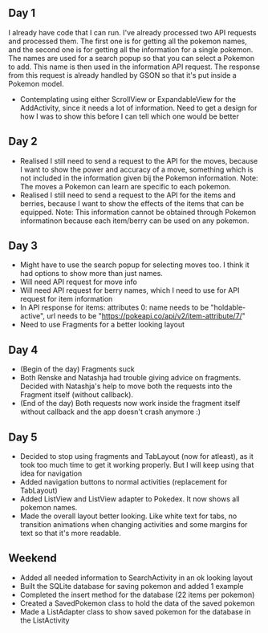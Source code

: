 ## Day 1
I already have code that I can run. I've already processed two API requests and processed them. The first one is for getting all the pokemon names, and the second one is for getting all the information for a single pokemon. The names are used for a search popup so that you can select a Pokemon to add. This name is then used in the information API request. The response from this request is already handled by GSON so that it's put inside a Pokemon model.
- Contemplating using either ScrollView or ExpandableView for the AddActivity, since it needs a lot of information. Need to get a design for how I was to show this before I can tell which one would be better

## Day 2
- Realised I still need to send a request to the API for the moves, because I want to show the power and accuracy of a move, something which is not included in the information given bij the Pokemon information. Note: The moves a Pokemon can learn are specific to each pokemon.
- Realised I still need to send a request to the API for the items and berries, because I want to show the effects of the items that can be equipped. Note: This information cannot be obtained through Pokemon informatinon because each item/berry can be used on any pokemon.

## Day 3
- Might have to use the search popup for selecting moves too. I think it had options to show more than just names.
- Will need API request for move info
- Will need API request for berry names, which I need to use for API request for item information
- In API response for items: attributes 0: name needs to be "holdable-active", url needs to be "https://pokeapi.co/api/v2/item-attribute/7/"
- Need to use Fragments for a better looking layout

## Day 4
- (Begin of the day) Fragments suck
- Both Renske and Natashja had trouble giving advice on fragments. Decided with Natashja's help to move both the requests into the Fragment itself (without callback).
- (End of the day) Both requests now work inside the fragment itself without callback and the app doesn't crash anymore :)

## Day 5
- Decided to stop using fragments and TabLayout (now for atleast), as it took too much time to get it working properly. But I will keep using that idea for navigation
- Added navigation buttons to normal activities (replacement for TabLayout)
- Added ListView and ListView adapter to Pokedex. It now shows all pokemon names.
- Made the overall layout better looking. Like white text for tabs, no transition animations when changing activities and some margins for text so that it's more readable.

## Weekend
- Added all needed information to SearchActivity in an ok looking layout
- Built the SQLite database for saving pokemon and added 1 example
- Completed the insert method for the database (22 items per pokemon)
- Created a SavedPokemon class to hold the data of the saved pokemon
- Made a ListAdapter class to show saved pokemon for the database in the ListActivity
